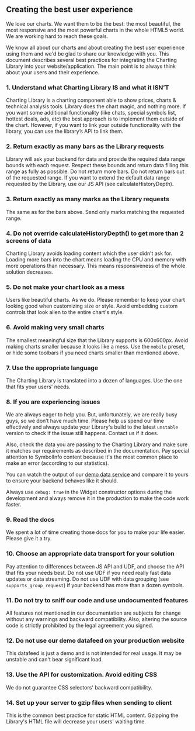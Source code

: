 ## Creating the best user experience

We love our charts. We want them to be the best: the most beautiful, the most responsive and the most powerful charts in the whole HTML5 world. We are working hard to reach these goals.

We know all about our charts and about creating the best user experience using them and we'd be glad to share our knowledge with you. This document describes several best practices for integrating the Charting Library into your website/application. The main point is to always think about your users and their experience.

### 1. Understand what Charting Library IS and what it ISN’T

Charting Library is a charting component able to show prices, charts & technical analysis tools. Library does the chart magic, and nothing more. If you want some additional functionality (like chats, special symbols list, hottest deals, ads, etc) the best approach is to implement them outside of the chart. However, if you want to link your outside functionality with the library, you can use the library’s API to link them.

### 2. Return exactly as many bars as the Library requests

Library will ask your backend for data and provide the required data range bounds with each request. Respect these bounds and return data filling this range as fully as possible. Do not return more bars. Do not return bars out of the requested range. If you want to extend the default data range requested by the Library, use our JS API (see calculateHistoryDepth).

### 3. Return exactly as many marks as the Library requests

The same as for the bars above. Send only marks matching the requested range.

### 4. Do not override calculateHistoryDepth() to get more than 2 screens of data

Charting Library avoids loading content which the user didn’t ask for. Loading more bars into the chart means loading the CPU and memory with more operations than necessary. This means responsiveness of the whole solution decreases.

### 5. Do not make your chart look as a mess

Users like beautiful charts. As we do. Please remember to keep your chart looking good when customizing size or style. Avoid embedding custom controls that look alien to the entire chart's style.

### 6. Avoid making very small charts

The smallest meaningful size that the Library supports is 600x600px. Avoid making charts smaller because it looks like a mess. Use the `mobile` preset, or hide some toolbars if you need charts smaller than mentioned above.

### 7. Use the appropriate language

The Charting Library is translated into a dozen of languages. Use the one that fits your users' needs.

### 8. If you are experiencing issues

We are always eager to help you. But, unfortunately, we are really busy guys, so we don’t have much time. Please help us spend our time effectively and always update your Library's build to the latest `unstable` version to check if the issue still happens. Contact us if it does.

Also, check the data you are passing to the Charting Library and make sure it matches our requirements as described in the documentation. Pay special attention to SymbolInfo content because it's the most common place to make an error (according to our statistics).

You can watch the output of our [demo data service](https://demo_feed.tradingview.com/quotes?symbols=AAPL) and compare it to yours to ensure your backend behaves like it should.

Always use `debug: true` in the Widget constructor options during the development and always remove it in the production to make the code work faster.

### 9. Read the docs

We spent a lot of time creating those docs for you to make your life easier. Please give it a try.

### 10. Choose an appropriate data transport for your solution

Pay attention to differences between JS API and UDF, and choose the API that fits your needs best.
Do not use UDF if you need really fast data updates or data streaming.
Do not use UDF with data grouping (see `supports_group_request`) if your backend has more than a dozen symbols.

### 11. Do not try to sniff our code and use undocumented features

All features not mentioned in our documentation are subjects for change without any warnings and backward compatibility. Also, altering the source code is strictly prohibited by the legal agreement you signed.

### 12. Do not use our demo datafeed on your production website

This datafeed is just a demo and is not intended for real usage. It may be unstable and can't bear significant load.

### 13. Use the API for customization. Avoid editing CSS

We do not guarantee CSS selectors' backward compatibility.

### 14. Set up your server to gzip files when sending to client

This is the common best practice for static HTML content. Gzipping the Library's HTML file will decrease your users' waiting time.

